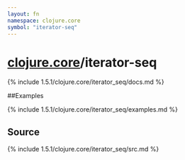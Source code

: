 ```yaml
---
layout: fn
namespace: clojure.core
symbol: "iterator-seq"
---
```


# [clojure.core](../)/iterator-seq

{% include 1.5.1/clojure.core/iterator_seq/docs.md %}

##Examples

{% include 1.5.1/clojure.core/iterator_seq/examples.md %}
## Source
{% include 1.5.1/clojure.core/iterator_seq/src.md %}


